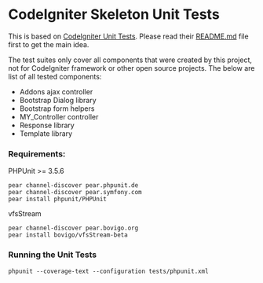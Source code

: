 CodeIgniter Skeleton Unit Tests
====================

This is based on [CodeIgniter Unit Tests](https://github.com/EllisLab/CodeIgniter/tree/develop/tests). Please read their [README.md](https://github.com/EllisLab/CodeIgniter/blob/develop/tests/README.md) file first to get the main idea.

The test suites only cover all components that were created by this project, not for CodeIgniter framework or other open source projects. The below are list of all tested components:

* Addons ajax controller
* Bootstrap Dialog library
* Bootstrap form helpers
* MY_Controller controller
* Response library
* Template library

### Requirements:

PHPUnit >= 3.5.6
```
pear channel-discover pear.phpunit.de
pear channel-discover pear.symfony.com
pear install phpunit/PHPUnit
```

vfsStream
```
pear channel-discover pear.bovigo.org
pear install bovigo/vfsStream-beta
```

### Running the Unit Tests
```
phpunit --coverage-text --configuration tests/phpunit.xml
```